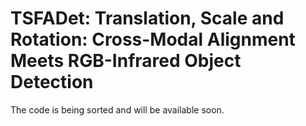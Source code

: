 # TSFADet: Translation, Scale and Rotation: Cross-Modal Alignment Meets RGB-Infrared Object Detection

The code is being sorted and will be available soon.
